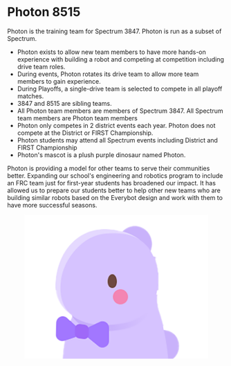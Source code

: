 # Photon 8515

Photon is the training team for Spectrum 3847. Photon is run as a subset of Spectrum.

* Photon exists to allow new team members to have more hands-on experience with building a robot and competing at competition including drive team roles.
* During events, Photon rotates its drive team to allow more team members to gain experience.
* During Playoffs, a single-drive team is selected to compete in all playoff matches.
* 3847 and 8515 are sibling teams.
* All Photon team members are members of Spectrum 3847.  All Spectrum team members are Photon team members
* Photon only competes in 2 district events each year. Photon does not compete at the District or FIRST Championship.
* Photon students may attend all Spectrum events including District and FIRST Championship
* Photon's mascot is a plush purple dinosaur named Photon.

Photon is providing a model for other teams to serve their communities better. Expanding our school's engineering and robotics program to include an FRC team just for first-year students has broadened our impact. It has allowed us to prepare our students better to help other new teams who are building similar robots based on the Everybot design and work with them to have more successful seasons.

<figure><img src="../.gitbook/assets/Photon (1).png" alt=""><figcaption></figcaption></figure>

